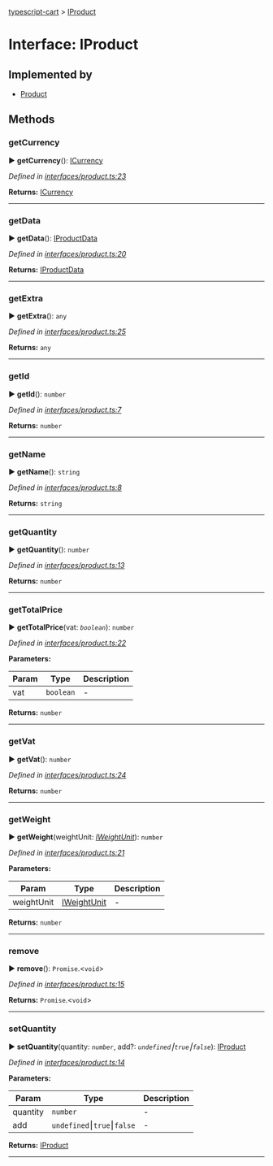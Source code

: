 [typescript-cart](../README.md) > [IProduct](../interfaces/iproduct.md)



# Interface: IProduct

## Implemented by

* [Product](../classes/product.md)


## Methods
<a id="getcurrency"></a>

###  getCurrency

► **getCurrency**(): [ICurrency](icurrency.md)



*Defined in [interfaces/product.ts:23](https://github.com/FlareMind/typescript-cart/blob/1125687/src/interfaces/product.ts#L23)*





**Returns:** [ICurrency](icurrency.md)





___

<a id="getdata"></a>

###  getData

► **getData**(): [IProductData](iproductdata.md)



*Defined in [interfaces/product.ts:20](https://github.com/FlareMind/typescript-cart/blob/1125687/src/interfaces/product.ts#L20)*





**Returns:** [IProductData](iproductdata.md)





___

<a id="getextra"></a>

###  getExtra

► **getExtra**(): `any`



*Defined in [interfaces/product.ts:25](https://github.com/FlareMind/typescript-cart/blob/1125687/src/interfaces/product.ts#L25)*





**Returns:** `any`





___

<a id="getid"></a>

###  getId

► **getId**(): `number`



*Defined in [interfaces/product.ts:7](https://github.com/FlareMind/typescript-cart/blob/1125687/src/interfaces/product.ts#L7)*





**Returns:** `number`





___

<a id="getname"></a>

###  getName

► **getName**(): `string`



*Defined in [interfaces/product.ts:8](https://github.com/FlareMind/typescript-cart/blob/1125687/src/interfaces/product.ts#L8)*





**Returns:** `string`





___

<a id="getquantity"></a>

###  getQuantity

► **getQuantity**(): `number`



*Defined in [interfaces/product.ts:13](https://github.com/FlareMind/typescript-cart/blob/1125687/src/interfaces/product.ts#L13)*





**Returns:** `number`





___

<a id="gettotalprice"></a>

###  getTotalPrice

► **getTotalPrice**(vat: *`boolean`*): `number`



*Defined in [interfaces/product.ts:22](https://github.com/FlareMind/typescript-cart/blob/1125687/src/interfaces/product.ts#L22)*



**Parameters:**

| Param | Type | Description |
| ------ | ------ | ------ |
| vat | `boolean`   |  - |





**Returns:** `number`





___

<a id="getvat"></a>

###  getVat

► **getVat**(): `number`



*Defined in [interfaces/product.ts:24](https://github.com/FlareMind/typescript-cart/blob/1125687/src/interfaces/product.ts#L24)*





**Returns:** `number`





___

<a id="getweight"></a>

###  getWeight

► **getWeight**(weightUnit: *[IWeightUnit](iweightunit.md)*): `number`



*Defined in [interfaces/product.ts:21](https://github.com/FlareMind/typescript-cart/blob/1125687/src/interfaces/product.ts#L21)*



**Parameters:**

| Param | Type | Description |
| ------ | ------ | ------ |
| weightUnit | [IWeightUnit](iweightunit.md)   |  - |





**Returns:** `number`





___

<a id="remove"></a>

###  remove

► **remove**(): `Promise`.<`void`>



*Defined in [interfaces/product.ts:15](https://github.com/FlareMind/typescript-cart/blob/1125687/src/interfaces/product.ts#L15)*





**Returns:** `Promise`.<`void`>





___

<a id="setquantity"></a>

###  setQuantity

► **setQuantity**(quantity: *`number`*, add?: *`undefined`⎮`true`⎮`false`*): [IProduct](iproduct.md)



*Defined in [interfaces/product.ts:14](https://github.com/FlareMind/typescript-cart/blob/1125687/src/interfaces/product.ts#L14)*



**Parameters:**

| Param | Type | Description |
| ------ | ------ | ------ |
| quantity | `number`   |  - |
| add | `undefined`⎮`true`⎮`false`   |  - |





**Returns:** [IProduct](iproduct.md)





___


